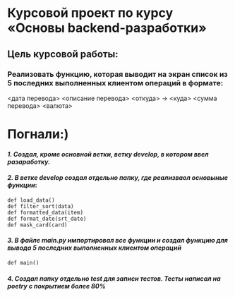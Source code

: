 # Курсовой проект по курсу «Основы backend-разработки»

## Цель курсовой работы: 
### Реализовать функцию, которая выводит на экран список из 5 последних выполненных клиентом операций в формате:

<дата перевода> <описание перевода>
<откуда> -> <куда>
<сумма перевода> <валюта>

# Погнали:)
#### _1. Создал, кроме основной ветки, ветку ___develop___, в котором ввел разаработку._
#### _2. В ветке develop создал отдельно папку, где реализваол основыные функции_:
````
def load_data() 
def filter_sort(data)
def formatted_data(item)
def format_date(srt_date)
def mask_card(card)
````
#### _3. В файле ____main.py____  импортировал все функции и создал функцию для вывода 5 последних выполненных клиентом операций_ 
````
def main()
````
#### _4. Создал папку отдельно ____test____ для записи тестов. Тесты написал на ____poetry____ с покрытием более 80%_
